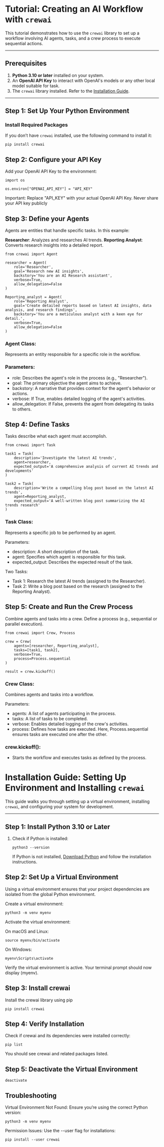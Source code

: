 # Tutorial: Creating an AI Workflow with `crewai`

This tutorial demonstrates how to use the `crewai` library to set up a workflow involving AI agents, tasks, and a crew process to execute sequential actions.

---

## Prerequisites

1. **Python 3.10 or later** installed on your system.
2. An **OpenAI API Key** to interact with OpenAI's models or any other local model suitable for task.
3. The `crewai` library installed. Refer to the [Installation Guide](#installation).

---

## Step 1: Set Up Your Python Environment

### Install Required Packages
If you don’t have `crewai` installed, use the following command to install it:

```
pip install crewai

```
## Step 2: Configure your API Key

Add your OpenAI API Key to the environment:

```
import os

os.environ["OPENAI_API_KEY"] = "API_KEY"

```

Important: Replace "API_KEY" with your actual OpenAI API Key. Never share your API key publicly

## Step 3: Define your Agents

Agents are entities that handle specific tasks. In this example:

**Researcher**: Analyzes and researches AI trends.
**Reporting Analyst**: Converts research insights into a detailed report.

```
from crewai import Agent

researcher = Agent(
    role='Researcher',
    goal='Research new AI insights',
    backstory='You are an AI Research assistant',
    verbose=True,
    allow_delegation=False
)

Reporting_analyst = Agent(
    role='Reporting Analyst',
    goal='Create detailed reports based on latest AI insights, data analysis, and research findings',
    backstory='You are a meticulous analyst with a keen eye for detail.',
    verbose=True,
    allow_delegation=False
)

```

### Agent Class:

Represents an entity responsible for a specific role in the workflow.

### Parameters:

- role: Describes the agent's role in the process (e.g., "Researcher").
- goal: The primary objective the agent aims to achieve.
- backstory: A narrative that provides context for the agent's behavior or actions.
- verbose: If True, enables detailed logging of the agent's activities.
- allow_delegation: If False, prevents the agent from delegating its tasks to others.


## Step 4: Define Tasks

Tasks describe what each agent must accomplish.

```
from crewai import Task

task1 = Task(
    description='Investigate the latest AI trends',
    agent=researcher,
    expected_output='A comprehensive analysis of current AI trends and developments'
)

task2 = Task(
    description='Write a compelling blog post based on the latest AI trends',
    agent=Reporting_analyst,
    expected_output='A well-written blog post summarizing the AI trends research'
)

```

### Task Class:

Represents a specific job to be performed by an agent.

Parameters:

- description: A short description of the task.
- agent: Specifies which agent is responsible for this task.
- expected_output: Describes the expected result of the task.

Two Tasks:

- Task 1: Research the latest AI trends (assigned to the Researcher).
- Task 2: Write a blog post based on the research (assigned to the Reporting Analyst).



## Step 5: Create and Run the Crew Process

Combine agents and tasks into a crew. Define a process (e.g., sequential or parallel execution).

```
from crewai import Crew, Process

crew = Crew(
    agents=[researcher, Reporting_analyst],
    tasks=[task1, task2],
    verbose=True,
    process=Process.sequential
)

result = crew.kickoff()

```

### Crew Class:

Combines agents and tasks into a workflow.

Parameters:

- agents: A list of agents participating in the process.
- tasks: A list of tasks to be completed.
- verbose: Enables detailed logging of the crew's activities.
- process: Defines how tasks are executed. Here, Process.sequential ensures tasks are executed one after the other.

### crew.kickoff():

- Starts the workflow and executes tasks as defined by the process.


# Installation Guide: Setting Up Environment and Installing `crewai`

This guide walks you through setting up a virtual environment, installing `crewai`, and configuring your system for development.

---

## Step 1: Install Python 3.10 or Later

1. Check if Python is installed:
   ```
   python3 --version

   ```
   If Python is not installed, [Download Python](https://www.python.org/downloads/) and follow the installation instructions.


## Step 2: Set Up a Virtual Environment

Using a virtual environment ensures that your project dependencies are isolated from the global Python environment.

Create a virtual environment:

```
python3 -m venv myenv

```

Activate the virtual environment:

On macOS and Linux:
```
source myenv/bin/activate

```
On Windows:
```
myenv\Scripts\activate

```
Verify the virtual environment is active. Your terminal prompt should now display (myenv).


## Step 3: Install crewai

Install the crewai library using pip

```
pip install crewai

```

## Step 4: Verify Installation

Check if crewai and its dependencies were installed correctly:

```
pip list

```
You should see crewai and related packages listed.

## Step 5: Deactivate the Virtual Environment
```
deactivate

```
## Troubleshooting

Virtual Environment Not Found: Ensure you’re using the correct Python version:

```
python3 -m venv myenv

```

Permission Issues: Use the --user flag for installations:

```
pip install --user crewai

```









